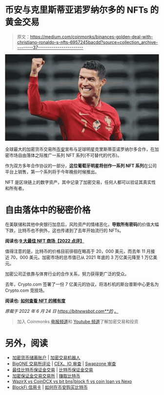 # 币安与克里斯蒂亚诺罗纳尔多的 NFTs 的黄金交易

> 原文：<https://medium.com/coinmonks/binances-golden-deal-with-christiano-ronaldo-s-nfts-6957245bacdd?source=collection_archive---------37----------------------->

![](img/7d7c6122655a1bb78e86a8217fbda801.png)

全球最大的加密货币交易所[币安](https://bitnewsbot.com/recommends/binance/)宣布与足球明星克里斯蒂亚诺罗纳尔多合作，在加密市场自由落体之际推广一系列 NFT 系列(不可替代的代币)。

作为双方多年合作协议的一部分，**这位葡萄牙明星将创作一系列 NFT 系列**在公司平台上销售，第一个系列将于今年晚些时候推出。

NFT 是区块链上的数字资产，其中记录了加密交易，任何人都可以验证其真实性和所有者。

# 自由落体中的秘密价格

在美联储和其他中央银行加息后，风险资产的情绪恶化，**导致所有密码**的价值大幅下跌，比特币也不例外，这也传递到了去年开始流行的 NFTs。

**阅读也:**[**9 大最佳 NFT 商场【2022 点评】**](https://bitnewsbot.com/top-9-best-nft-marketplaces-2022-reviews/)

值得注意的是，比特币的价格目前徘徊在略高于 20，000 美元，而去年 11 月接近 70，000 美元。加密市场的总市值已从 2021 年底的 3 万亿美元降至 1 万亿美元。

加密公司正依靠与体育行业的合作关系，努力获得更广泛的受众。

去年，Crypto.com 签署了一份 7 亿美元的协议，将洛杉机的斯台普斯中心更名为 Crypto.com 竞技场。

**阅读也:** [**如何查看 NFT 的稀有度**](https://bitnewsbot.com/how-to-check-the-rarity-of-an-nft/)

*原载于 2022 年 6 月 24 日 https://bitnewsbot.com**的* [*。*](https://bitnewsbot.com/binances-golden-deal-with-christiano-ronaldos-nfts/)

> 加入 Coinmonks [电报频道](https://t.me/coincodecap)和 [Youtube 频道](https://www.youtube.com/c/coinmonks/videos)了解加密交易和投资

# 另外，阅读

*   [加密货币储蓄账户](/coinmonks/cryptocurrency-savings-accounts-be3bc0feffbf) | [加密交易机器人](/coinmonks/crypto-trading-bot-c2ffce8acb2a)
*   [BigONE 交易所评论](/coinmonks/bigone-exchange-review-64705d85a1d4) | [CEX。IO 审查](https://coincodecap.com/cex-io-review) | [Swapzone 审查](/coinmonks/swapzone-review-crypto-exchange-data-aggregator-e0ad78e55ed7)
*   [最佳比特币保证金交易](/coinmonks/bitcoin-margin-trading-exchange-bcbfcbf7b8e3) | [比特币保证金交易](https://coincodecap.com/bityard-margin-trading)
*   [加密保证金交易交易所](/coinmonks/crypto-margin-trading-exchanges-428b1f7ad108) | [赚取比特币](/coinmonks/earn-bitcoin-6e8bd3c592d9)
*   [WazirX vs CoinDCX vs bit bns](/coinmonks/wazirx-vs-coindcx-vs-bitbns-149f4f19a2f1)|[block fi vs coin loan vs Nexo](/coinmonks/blockfi-vs-coinloan-vs-nexo-cb624635230d)
*   [BlockFi 信用卡](https://coincodecap.com/blockfi-credit-card) | [如何在币安购买比特币](https://coincodecap.com/buy-bitcoin-binance)